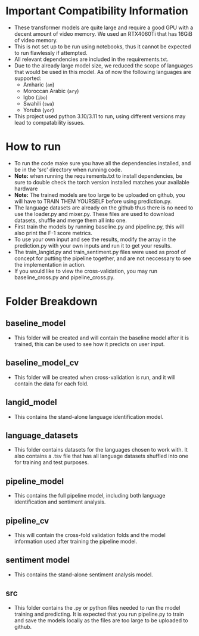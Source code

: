 # Important Compatibility Information
- These transformer models are quite large and require a good GPU with a decent amount of video memory. We used an RTX4060Ti that has 16GiB of video memory.
- This is not set up to be run using notebooks, thus it cannot be expected to run flawlessly if attempted.
- All relevant dependencies are included in the requirements.txt.
- Due to the already large model size, we reduced the scope of languages that would be used in this model. As of now the following languages are supported: 
    - Amharic (`am`)
    - Moroccan Arabic (`ary`)
    - Igbo (`ibo`)
    - Swahili (`swa`)
    - Yoruba (`yor`)
- This project used python 3.10/3.11 to run, using different versions may lead to compatability issues.
# How to run
- To run the code make sure you have all the dependencies installed, and be in the 'src' directory when running code.
- **Note:** when running the requirements.txt to install dependencies, be sure to double check the torch version installed matches your available hardware
- **Note:** The trained models are too large to be uploaded on github, you will have to TRAIN THEM YOURSELF before using prediction.py.
- The language datasets are already on the github thus there is no need to use the loader.py and mixer.py. These files are used to download datasets, shuffle and merge them all into one.
- First train the models by running baseline.py and pipeline.py, this will also print the F-1 score metrics.
- To use your own input and see the results, modify the array in the prediction.py with your own inputs and run it to get your results.
- The train_langid.py and train_sentiment.py files were used as proof of concept for putting the pipeline together, and are not neccessary to see the implementation in action.
- If you would like to view the cross-validation, you may run baseline_cross.py and pipeline_cross.py.
# Folder Breakdown
## baseline_model
- This folder will be created and will contain the baseline model after it is trained, this can be used to see how it predicts on user input.
## baseline_model_cv
- This folder will be created when cross-validation is run, and it will contain the data for each fold.
## langid_model
- This contains the stand-alone language identification model.
## language_datasets
- This folder contains datasets for the languages chosen to work with. It also contains a .tsv file that has all language datasets shuffled into one for training and test purposes.
## pipeline_model
- This contains the full pipeline model, including both language identification and sentiment analysis.
## pipeline_cv
- This will contain the cross-fold validation folds and the model information used after training the pipeline model.
## sentiment model
- This contains the stand-alone sentiment analysis model.
## src
- This folder contains the .py or python files needed to run the model training and predicting. It is expected that you run pipeline.py to train and save the models locally as the files are too large to be uploaded to github.
